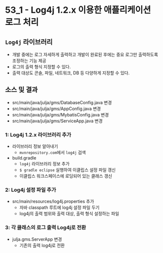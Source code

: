# 53_1 - Log4j 1.2.x 이용한 애플리케이션 로그 처리

## `Log4j` 라이브러리
- 개발 중에는 로그 자세하게 출력하고 개발이 완료된 후에는 중요 로그만 출력하도록 조정하는 기능 제공
- 로그의 출력 형식 지정할 수 있다. 
- 출력 대상도 콘솔, 파일, 네트워크, DB 등 다양하게 지정할 수 있다.

## 소스 및 결과

- src/main/java/julja/gms/DatabaseConfig.java 변경
- src/main/java/julja/gms/AppConfig.java 변경 
- src/main/java/julja/gms/MybatisConfig.java 변경 
- src/main/java/julja/gms/ServiceApp.java 변경 

### 1: Log4j 1.2.x 라이브러리 추가

- 라이브러리 정보 알아내기
    - `mvnrepository.com`에서 `log4j` 검색
- build.gradle
    - `log4j` 라이브러리 정보 추가
    - `$ gradle eclipse` 실행하여 이클립스 설정 파일 갱신
    - 이클립스 워크스페이스에 로딩되어 있는 클래스 갱신


### 2: Log4j 설정 파일 추가

- src/main/resources/log4j.properties 추가
  - 자바 classpath 루트에 log4j 설정 파일 두기
  - log4j의 출력 범위와 출력 대상, 출력 형식 설정하는 파일


### 3: 각 클래스의 로그 출력 Log4j로 전환

- julja.gms.ServerApp 변경
  - 기존의 출력 log4j로 전환
